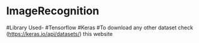 # ImageRecognition
#Library Used-
#Tensorflow
#Keras
#To download any other dataset check (https://keras.io/api/datasets/) this website

